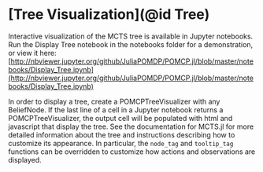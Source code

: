 # [Tree Visualization](@id Tree)

Interactive visualization of the MCTS tree is available in Jupyter notebooks. Run the Display Tree notebook in the notebooks folder for a demonstration, or view it here: [http://nbviewer.jupyter.org/github/JuliaPOMDP/POMCP.jl/blob/master/notebooks/Display_Tree.ipynb](http://nbviewer.jupyter.org/github/JuliaPOMDP/POMCP.jl/blob/master/notebooks/Display_Tree.ipynb)

In order to display a tree, create a POMCPTreeVisualizer with any BeliefNode. If the last line of a cell in a Jupyter notebook returns a POMCPTreeVisualizer, the output cell will be populated with html and javascript that display the tree. See the documentation for MCTS.jl for more detailed information about the tree and instructions describing how to customize its appearance. In particular, the `node_tag` and `tooltip_tag` functions can be overridden to customize how actions and observations are displayed.
